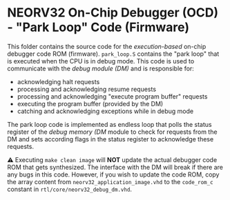 # NEORV32 On-Chip Debugger (OCD) - "Park Loop" Code (Firmware)

This folder contains the source code for the *execution-based* on-chip debugger code ROM (firmware).
`park_loop.S` contains the "park loop" that is executed when the CPU is in debug mode. This code
is used to communicate with the *debug module (DM)* and is responsible for:

* acknowledging halt requests
* processing and acknowledging resume requests
* processing and acknowledging "execute program buffer" requests
* executing the program buffer (provided by the DM)
* catching and acknowledging exceptions while in debug mode

The park loop code is implemented as endless loop that polls the status register of
the *debug memory (DM* module to check for requests from the DM and sets according flags in the
status register to acknowledge these requests.

:warning: Executing `make clean image` will **NOT** update the actual debugger code ROM that
gets synthesized. The interface with the DM will break if there are any bugs in this code.
However, if you wish to update the code ROM, copy the array content from `neorv32_application_image.vhd`
to the `code_rom_c` constant in `rtl/core/neorv32_debug_dm.vhd`.
